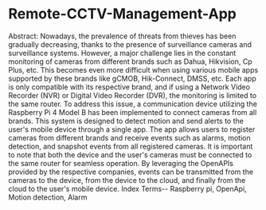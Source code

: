 # Remote-CCTV-Management-App
Abstract:
Nowadays, the prevalence of threats from thieves has been gradually decreasing, thanks to the presence of surveillance cameras and surveillance systems. However, a major challenge lies in the constant monitoring of cameras from different brands such as Dahua, Hikvision, Cp Plus, etc. This becomes even more difficult when using various mobile apps supported by these brands like gCMOB, Hik-Connect, DMSS, etc. Each app is only compatible with its respective brand, and if using a Network Video Recorder (NVR) or Digital Video Recorder (DVR), the monitoring is limited to the same router. To address this issue, a communication device utilizing the Raspberry Pi 4 Model B has been implemented to connect cameras from all brands. This system is designed to detect motion and send alerts to the user's mobile device through a single app. The app allows users to register cameras from different brands and receive events such as alarms, motion detection, and snapshot events from all registered cameras. It is important to note that both the device and the user's cameras must be connected to the same router for seamless operation. By leveraging the OpenAPIs provided by the respective companies, events can be transmitted from the cameras to the device, from the device to the cloud, and finally from the cloud to the user's mobile device.
Index Terms-- Raspberry pi, OpenApi, Motion detection, Alarm
